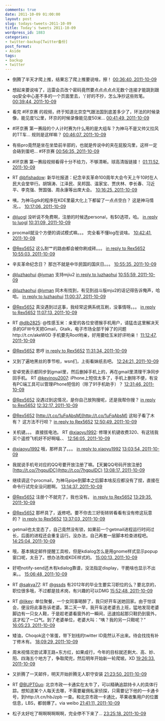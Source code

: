 ```yaml
---
comments: true
date: 2011-10-09 01:00:00
layout: post
slug: todays-tweets-2011-10-09
title: Today's tweets 2011-10-09
wordpress_id: 1883
categories:
- twitter-backup[Twitter备份]
post_format:
- Aside
tags:
- backup
- twitter
---
```





  * 倒腾了半天才爬上推，结果忘了爬上推要说啥，擦！ [00:36:40, 2011-10-09](http://twitter.com/gfrog/statuses/122712022243741696)





  * 想起来要说啥了，迅雷会员改个密码竟然要点点点点点无数个连接才能跳到跟qq安全中心差不多的一个页面里去，丫好的不抄，怎么净抄这些败笔。 [00:39:44, 2011-10-09](http://twitter.com/gfrog/statuses/122712793517531136)





  * 看完 #环京赛 的视频，终于知道北京空气跟法国到底差多少了，环法的时候录像，能见度1公里，环京的时候录像能见度50米… [00:41:49, 2011-10-09](http://twitter.com/gfrog/statuses/122713316782116864)





  * #环京赛 第一赛段的个人计时赛为什么用的是大组车？为神马不是又帅又拉风的TT车… 规则是这样嘛？ [00:46:07, 2011-10-09](http://twitter.com/gfrog/statuses/122714399155818498)





  * 有些pro竟然是坐在坐垫前半部的，也就是传说中的夹在屁股沟里，这样一定会硌到蛋吧… #环京赛 [00:56:35, 2011-10-09](http://twitter.com/gfrog/statuses/122717035615621120)





  * #环京赛 第一赛段视频看得十分不给力，不够清晰。球高清版链接！ [01:11:52, 2011-10-09](http://twitter.com/gfrog/statuses/122720881452662784)





  * RT [@bfishadow](http://twitter.com/bfishadow): 新华社报道：纪念辛亥革命100周年大会今天上午10时在人民大会堂举行。胡锦涛、江泽民、吴邦国、温家宝、贾庆林、李长春、习近平、李克强、贺国强、周永康等出席大会。 [10:16:25, 2011-10-09](http://twitter.com/gfrog/statuses/122857922098249728)





  * 咦，为神马gtk的程序在KDE里最大化上下都留了一点点空白？ 这是神马情况。。 [10:17:06, 2011-10-09](http://twitter.com/gfrog/statuses/122858092420534272)





  * [@luogl](http://twitter.com/luogl) 没听说不免费啊，注册的时候选personal，有$0选项，哈。 [in reply to luogl](http://twitter.com/luogl/statuses/122860208404971520) [10:31:09, 2011-10-09](http://twitter.com/gfrog/statuses/122861627551911936)





  * procmail就没个方便的调试模式嘛。。。 完全看不懂log在说啥。 [10:42:41, 2011-10-09](http://twitter.com/gfrog/statuses/122864530836566017)





  * [@Rex5652](http://twitter.com/Rex5652) 这么耐艹的路由都会被你刷成砖。。。 [in reply to Rex5652](http://twitter.com/Rex5652/statuses/122866873812525056) [10:55:03, 2011-10-09](http://twitter.com/gfrog/statuses/122867643718967296)





  * 辛亥革命纪念日？ 那岂不就是中华民国的国庆日。。。 [10:55:35, 2011-10-09](http://twitter.com/gfrog/statuses/122867776770686976)





  * [@luzhaohui](http://twitter.com/luzhaohui) [@jyman](http://twitter.com/jyman) 支持mjiu2 [in reply to luzhaohui](http://twitter.com/luzhaohui/statuses/122867734622126080) [10:55:59, 2011-10-09](http://twitter.com/gfrog/statuses/122867875731095552)





  * [@luzhaohui](http://twitter.com/luzhaohui) [@jyman](http://twitter.com/jyman) 同木有找到，有见到战斗版mju2的话记得告诉俺声，哈哈。 [in reply to luzhaohui](http://twitter.com/luzhaohui/statuses/122868157630259200) [11:00:37, 2011-10-09](http://twitter.com/gfrog/statuses/122869043513397248)





  * [@Rex5652](http://twitter.com/Rex5652) 真没遇到过这事，我经常这俩系统互刷，没事情呀。。。 [in reply to Rex5652](http://twitter.com/Rex5652/statuses/122870008144601088) [11:07:13, 2011-10-09](http://twitter.com/gfrog/statuses/122870704751382529)





  * RT [@dlb2825](http://twitter.com/dlb2825): @性感玉米：亲爱的各位安德猴手机用户，请猛击这里解决天杀的GFW今天把Gmail，Gtalk，电子市场全部干掉了的问题http://t.cn/akeW0D 手机要先Root哟亲，好用要给玉米好评哟亲！ [11:12:47, 2011-10-09](http://twitter.com/gfrog/statuses/122872106680729601)





  * [@Rex5652](http://twitter.com/Rex5652) 恩哼 [in reply to Rex5652](http://twitter.com/Rex5652/statuses/122873400988405760) [11:31:34, 2011-10-09](http://twitter.com/gfrog/statuses/122876833128656896)





  * 又到了遍地黑丝的季节啦，wsn们，上街看妹纸去吧。 [12:24:21, 2011-10-09](http://twitter.com/gfrog/statuses/122890115684114433)





  * 安卓党表示都同步到gmail里，然后删掉手机上的，再在gmail里清理干净同步回手机。 RT [@kevinou2007](http://twitter.com/kevinou2007): iPhone上短信太多了，手机上删除不便，有没有PC端工具可以管理iPhone短信的（除了91手机助手）？ [12:31:46, 2011-10-09](http://twitter.com/gfrog/statuses/122891981268582401)





  * [@Rex5652](http://twitter.com/Rex5652) 没遇过到这情况，是你自己放狗搜呢，还是我帮你搜？ [in reply to Rex5652](http://twitter.com/Rex5652/statuses/122891580611891200) [12:32:17, 2011-10-09](http://twitter.com/gfrog/statuses/122892112034406400)





  * [@Rex5652](http://twitter.com/Rex5652) [http://t.co/1uFqAbsM](http://t.co/1uFqAbsM) 这帖子看了木有？ 这方法不行呗？ [in reply to Rex5652](http://twitter.com/Rex5652/statuses/122892376971816960) [12:50:49, 2011-10-09](http://twitter.com/gfrog/statuses/122896777933365249)





  * 关机键。。。 直接拔电池。 RT [@xiaoyu1992](http://twitter.com/xiaoyu1992): 修理关机键收费320、有这钱我买个遥控飞机好不好啊喵、、 [12:56:05, 2011-10-09](http://twitter.com/gfrog/statuses/122898103249539072)





  * [@xiaoyu1992](http://twitter.com/xiaoyu1992) 哦，那杯具了。。。 [in reply to xiaoyu1992](http://twitter.com/xiaoyu1992/statuses/122898378752409600) [13:03:54, 2011-10-09](http://twitter.com/gfrog/statuses/122900069119836160)





  * 我就说手机号对应的QQ号要开放注册了嘛。【天翼QQ号码开放注册】 [http://t.co/7hgpuIDC](http://t.co/7hgpuIDC) [13:08:17, 2011-10-09](http://twitter.com/gfrog/statuses/122901174016933888)





  * 继续调这个procmail，为神马pipe到脚本之后脚本啥反应都没有了捏，直接在命令行试完全没问题啊。 [13:14:37, 2011-10-09](http://twitter.com/gfrog/statuses/122902767642742784)





  * [@Rex5652](http://twitter.com/Rex5652) 注册个不就完了，我也没有。 [in reply to Rex5652](http://twitter.com/Rex5652/statuses/122903734652125184) [13:29:35, 2011-10-09](http://twitter.com/gfrog/statuses/122906531686649856)





  * [@Rex5652](http://twitter.com/Rex5652) 那杯具了，返修吧。要不你去三好街转转看看有没有修这玩意的？ [in reply to Rex5652](http://twitter.com/Rex5652/statuses/122907537287819264) [13:37:03, 2011-10-09](http://twitter.com/gfrog/statuses/122908412001525760)





  * getmail也太变态了，自己竟然没有锁，如果前一个getmail进程运行时间过长，后面的进程还会重复运行。没办法，自己再套一层脚本检查进程吧。 [14:25:04, 2011-10-09](http://twitter.com/gfrog/statuses/122920495439024128)





  * 哦，基本搞定邮件提醒工具啦，但是kdialog怎么是用gnome样式显示popup窗口呢，太丑了。想办法改成KDE样式的。 [15:00:13, 2011-10-09](http://twitter.com/gfrog/statuses/122929342182473728)





  * 好吧notify-send还木有kdialog靠谱，没法指定display，干脆啥也显示不出来。。 [15:06:48, 2011-10-09](http://twitter.com/gfrog/statuses/122930998605381632)





  * RT [@sakya77](http://twitter.com/sakya77): RT [@gssds](http://twitter.com/gssds) 有2012年的毕业生要实习职位的么？要北京的，职位很多哦，不过都是技术岗，有兴趣的可以DMG [15:52:48, 2011-10-09](http://twitter.com/gfrog/statuses/122942573399650304)





  * RT [@likev](http://twitter.com/likev): 单位聚餐，一个女同事喝醉了，我只好开车送她回家。由于怕误会，便没将此事告诉老婆。第二天一早，我开车送老婆去上班，猛地发现老婆脚边有一只女人鞋，于是趁老婆看窗外的一瞬间，迅速拾起那只鞋扔到窗外，这才松了一口气。到了老婆单位，老婆大叫：“咦？我的另一只鞋呢？” [16:05:23, 2011-10-09](http://twitter.com/gfrog/statuses/122945738987667456)





  * 矮油，Choqok这个笨蛋，带下划线的twitter ID竟然认不出来。待会找找有补丁修木有。 [18:09:29, 2011-10-09](http://twitter.com/gfrog/statuses/122976972027592704)





  * 周末视情况尝试潭王路+东方红，如果成行，今年的目标就还剩大、高、妙、阳、四海五个地方了，争取爬完，然后明年开始新一轮爬坡。XD [19:26:33, 2011-10-09](http://twitter.com/gfrog/statuses/122996367755972608)





  * 又折腾了一天邮件，明天开始折腾无人职守安装 [21:23:50, 2011-10-09](http://twitter.com/gfrog/statuses/123025883282948096)





  * RT [@BUPTGuo](http://twitter.com/BUPTGuo): 北京市政一卡通实在太牛了，可以精确追踪持卡人的具体行踪。想知道某个人每天去哪，不需要雇佣私家侦探，只需要记下他的一卡通卡号，到http://t.cn/hbJzpb 一查。和北京市政一卡通比，苹果收集用户的位置信息，LBS，都弱爆了。via weibo [21:41:11, 2011-10-09](http://twitter.com/gfrog/statuses/123030246441238528)





  * 松子太好吃了啊啊啊啊啊啊，完全停不下来了… [23:25:18, 2011-10-09](http://twitter.com/gfrog/statuses/123056449705357313)




